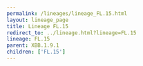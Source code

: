 ```yaml
---
permalink: /lineages/lineage_FL.15.html
layout: lineage_page
title: Lineage FL.15
redirect_to: ../lineage.html?lineage=FL.15
lineage: FL.15
parent: XBB.1.9.1
children: ['FL.15']
---
```

